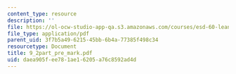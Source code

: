 ```yaml
---
content_type: resource
description: ''
file: https://ol-ocw-studio-app-qa.s3.amazonaws.com/courses/esd-60-lean-six-sigma-processes-summer-2004/daea905fee781ae16205a76c8592ad4d_9_2part_pre_mark.pdf
file_type: application/pdf
parent_uid: 3f7b5a49-6215-45bb-6b4a-77385f498c34
resourcetype: Document
title: 9_2part_pre_mark.pdf
uid: daea905f-ee78-1ae1-6205-a76c8592ad4d
---
```

